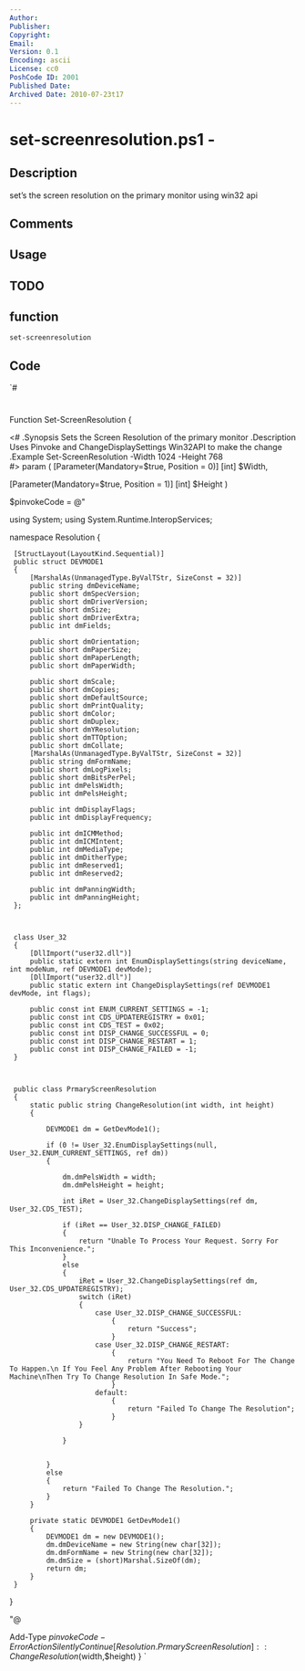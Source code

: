 ```yaml
---
Author: 
Publisher: 
Copyright: 
Email: 
Version: 0.1
Encoding: ascii
License: cc0
PoshCode ID: 2001
Published Date: 
Archived Date: 2010-07-23t17
---
```


# set-screenresolution.ps1 - 

## Description

set’s the screen resolution on the primary monitor using win32 api

## Comments



## Usage



## TODO



## function

`set-screenresolution`

## Code

`#
 #
 Function Set-ScreenResolution {
 
 <#
     .Synopsis
         Sets the Screen Resolution of the primary monitor
     .Description
         Uses Pinvoke and ChangeDisplaySettings Win32API to make the change
     .Example
         Set-ScreenResolution -Width 1024 -Height 768        
     #>
 param (
 [Parameter(Mandatory=$true,
            Position = 0)]
 [int]
 $Width,
 
 [Parameter(Mandatory=$true,
            Position = 1)]
 [int]
 $Height
 )
 
 $pinvokeCode = @"
 
 using System;
 using System.Runtime.InteropServices;
 
 namespace Resolution
 {
 
     [StructLayout(LayoutKind.Sequential)]
     public struct DEVMODE1
     {
         [MarshalAs(UnmanagedType.ByValTStr, SizeConst = 32)]
         public string dmDeviceName;
         public short dmSpecVersion;
         public short dmDriverVersion;
         public short dmSize;
         public short dmDriverExtra;
         public int dmFields;
 
         public short dmOrientation;
         public short dmPaperSize;
         public short dmPaperLength;
         public short dmPaperWidth;
 
         public short dmScale;
         public short dmCopies;
         public short dmDefaultSource;
         public short dmPrintQuality;
         public short dmColor;
         public short dmDuplex;
         public short dmYResolution;
         public short dmTTOption;
         public short dmCollate;
         [MarshalAs(UnmanagedType.ByValTStr, SizeConst = 32)]
         public string dmFormName;
         public short dmLogPixels;
         public short dmBitsPerPel;
         public int dmPelsWidth;
         public int dmPelsHeight;
 
         public int dmDisplayFlags;
         public int dmDisplayFrequency;
 
         public int dmICMMethod;
         public int dmICMIntent;
         public int dmMediaType;
         public int dmDitherType;
         public int dmReserved1;
         public int dmReserved2;
 
         public int dmPanningWidth;
         public int dmPanningHeight;
     };
 
 
 
     class User_32
     {
         [DllImport("user32.dll")]
         public static extern int EnumDisplaySettings(string deviceName, int modeNum, ref DEVMODE1 devMode);
         [DllImport("user32.dll")]
         public static extern int ChangeDisplaySettings(ref DEVMODE1 devMode, int flags);
 
         public const int ENUM_CURRENT_SETTINGS = -1;
         public const int CDS_UPDATEREGISTRY = 0x01;
         public const int CDS_TEST = 0x02;
         public const int DISP_CHANGE_SUCCESSFUL = 0;
         public const int DISP_CHANGE_RESTART = 1;
         public const int DISP_CHANGE_FAILED = -1;
     }
 
 
 
     public class PrmaryScreenResolution
     {
         static public string ChangeResolution(int width, int height)
         {
 
             DEVMODE1 dm = GetDevMode1();
 
             if (0 != User_32.EnumDisplaySettings(null, User_32.ENUM_CURRENT_SETTINGS, ref dm))
             {
 
                 dm.dmPelsWidth = width;
                 dm.dmPelsHeight = height;
 
                 int iRet = User_32.ChangeDisplaySettings(ref dm, User_32.CDS_TEST);
 
                 if (iRet == User_32.DISP_CHANGE_FAILED)
                 {
                     return "Unable To Process Your Request. Sorry For This Inconvenience.";
                 }
                 else
                 {
                     iRet = User_32.ChangeDisplaySettings(ref dm, User_32.CDS_UPDATEREGISTRY);
                     switch (iRet)
                     {
                         case User_32.DISP_CHANGE_SUCCESSFUL:
                             {
                                 return "Success";
                             }
                         case User_32.DISP_CHANGE_RESTART:
                             {
                                 return "You Need To Reboot For The Change To Happen.\n If You Feel Any Problem After Rebooting Your Machine\nThen Try To Change Resolution In Safe Mode.";
                             }
                         default:
                             {
                                 return "Failed To Change The Resolution";
                             }
                     }
 
                 }
 
 
             }
             else
             {
                 return "Failed To Change The Resolution.";
             }
         }
 
         private static DEVMODE1 GetDevMode1()
         {
             DEVMODE1 dm = new DEVMODE1();
             dm.dmDeviceName = new String(new char[32]);
             dm.dmFormName = new String(new char[32]);
             dm.dmSize = (short)Marshal.SizeOf(dm);
             return dm;
         }
     }
 }
 
 "@
 
 Add-Type $pinvokeCode -ErrorAction SilentlyContinue
 [Resolution.PrmaryScreenResolution]::ChangeResolution($width,$height)
 }
`

